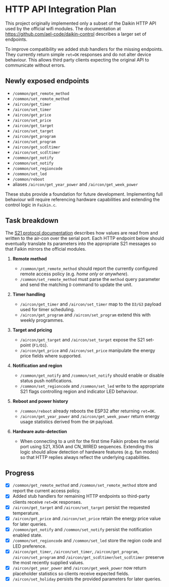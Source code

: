 # HTTP API Integration Plan

This project originally implemented only a subset of the Daikin HTTP API used by the official wifi modules.  The documentation at <https://github.com/ael-code/daikin-control> describes a larger set of endpoints.

To improve compatibility we added stub handlers for the missing endpoints.  They currently return simple `ret=OK` responses and do not alter device behaviour.  This allows third party clients expecting the original API to communicate without errors.

## Newly exposed endpoints

- `/common/get_remote_method`
- `/common/set_remote_method`
- `/aircon/get_timer`
- `/aircon/set_timer`
- `/aircon/get_price`
- `/aircon/set_price`
- `/aircon/get_target`
- `/aircon/set_target`
- `/aircon/get_program`
- `/aircon/set_program`
- `/aircon/get_scdltimer`
- `/aircon/set_scdltimer`
- `/common/get_notify`
- `/common/set_notify`
- `/common/set_regioncode`
- `/common/set_led`
- `/common/reboot`
- aliases `/aircon/get_year_power` and `/aircon/get_week_power`

These stubs provide a foundation for future development.  Implementing full behaviour will require referencing hardware capabilities and extending the control logic in `Faikin.c`.

## Task breakdown

The [S21 protocol documentation](../Manuals/S21.md) describes how values are
read from and written to the air-con over the serial port.  Each HTTP endpoint
below should eventually translate its parameters into the appropriate S21
messages so that Faikin mirrors the official modules.

1. **Remote method**
   - `/common/get_remote_method` should report the currently configured remote
     access policy (e.g. *home only* or *anywhere*).
   - `/common/set_remote_method` must parse the `method` query parameter and send
     the matching `D` command to update the unit.

2. **Timer handling**
   - `/aircon/get_timer` and `/aircon/set_timer` map to the `D3/G3` payload used
     for timer scheduling.
   - `/aircon/get_program` and `/aircon/set_program` extend this with weekly
     programmes.

3. **Target and pricing**
   - `/aircon/get_target` and `/aircon/set_target` expose the S21 set-point
     (`F1/D1`).
   - `/aircon/get_price` and `/aircon/set_price` manipulate the energy price
     fields where supported.

4. **Notification and region**
   - `/common/get_notify` and `/common/set_notify` should enable or disable
     status push notifications.
   - `/common/set_regioncode` and `/common/set_led` write to the appropriate S21
     flags controlling region and indicator LED behaviour.

5. **Reboot and power history**
   - `/common/reboot` already reboots the ESP32 after returning `ret=OK`.
   - `/aircon/get_year_power` and `/aircon/get_week_power` return energy usage
     statistics derived from the `GM` payload.

6. **Hardware auto-detection**
   - When connecting to a unit for the first time Faikin probes the serial port
     using S21, X50A and CN_WIRED sequences.  Extending this logic should allow
     detection of hardware features (e.g. fan modes) so that HTTP replies always
     reflect the underlying capabilities.

## Progress

- [x] `/common/get_remote_method` and `/common/set_remote_method` store and
  report the current access policy.
- [x] Added stub handlers for remaining HTTP endpoints so third-party clients
  receive `ret=OK` responses.
- [x] `/aircon/get_target` and `/aircon/set_target` persist the requested
  temperature.
- [x] `/aircon/get_price` and `/aircon/set_price` retain the energy price
  value for later queries.
- [x] `/common/get_notify` and `/common/set_notify` persist the notification
  enabled state.
- [x] `/common/set_regioncode` and `/common/set_led` store the region code
  and LED preference.
- [x] `/aircon/get_timer`, `/aircon/set_timer`, `/aircon/get_program`,
  `/aircon/set_program` and `/aircon/get_scdltimer`/`set_scdltimer`
  preserve the most recently supplied values.
- [x] `/aircon/get_year_power` and `/aircon/get_week_power` now return
  placeholder statistics so clients receive expected fields.
- [x] `/aircon/set_holiday` persists the provided parameters for later queries.
